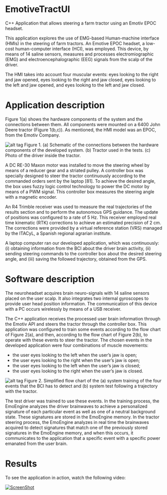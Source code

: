 EmotiveTractUI
==============

C++ Application that allows steering a farm tractor using an Emotiv EPOC headset.

This application explores the use of EMG-based Human-machine interface (HMIs) in the steering of farm tractors. An Emotive EPOC headset, a low-cost human-computer interface (HCI), was employed. This device, by means of 14 saline sensors, measures and processes electromiographic (EMG) and electroencephalographic (EEG) signals from the scalp of the driver. 

The HMI takes into account four muscular events: eyes looking to the right and jaw opened, eyes looking to the right and jaw closed, eyes looking to the left and jaw opened, and eyes looking to the left and jaw closed.

Application description
=======================

Figure 1(a) shows the hardware components of the system and the connections between them. All components were mounted on a 6400 John Deere tractor (Figure 1(b,c)). As mentioned, the HMI model was an EPOC, from the Emotiv Company.

![alt tag](https://raw.githubusercontent.com/lnicalo/EmotiveTractUI/master/figures/architecture.png)
Figure 1. (a) Schematic of the connections between the hardware components of the developed system. (b) Tractor used in the tests. (c) Photo of the driver inside the tractor.

A DC RE-30 Maxon motor was installed to move the steering wheel by means of a reducer gear and a striated pulley. A controller box was specially designed to steer the tractor continuously according to the commanded orders sent by the laptop [81]. To achieve the desired angle, the box uses fuzzy logic control technology to power the DC motor by means of a PWM signal. This controller box measures the steering angle with a magnetic encoder.

An R4 Trimble receiver was used to measure the real trajectories of the results section and to perform the autonomous GPS guidance. The update of positions was configured to a rate of 5 Hz. This receiver employed real time kinematic (RTK) corrections to achieve an estimated precision of 2 cm. The corrections were provided by a virtual reference station (VRS) managed by the ITACyL, a Spanish regional agrarian institute.

A laptop computer ran our developed application, which was continuously: (i) obtaining information from the BCI about the driver brain activity, (ii) sending steering commands to the controller box about the desired steering angle, and (iii) saving the followed trajectory, obtained from the GPS.

Software description
====================

The neuroheadset acquires brain neuro-signals with 14 saline sensors placed on the user scalp. It also integrates two internal gyroscopes to provide user head position information. The communication of this device with a PC occurs wirelessly by means of a USB receiver.

The C++ application receives the processed user brain information through the Emotiv API and steers the tractor through the controller box. This application was configured to train some events according to the flow chart of Figure 2(a), and then, according to the flow chart of Figure 2(b), to operate with these events to steer the tractor. The chosen events in the developed application were four combinations of muscle movements:

* the user eyes looking to the left when the user’s jaw is open;
* the user eyes looking to the right when the user’s jaw is open;
* the user eyes looking to the left when the user’s jaw is closed;
* the user eyes looking to the right when the user’s jaw is closed.

![alt tag](https://raw.githubusercontent.com/lnicalo/EmotiveTractUI/master/figures/flowChartTraining.png)
Figure 2. Simplified flow chart of the (a) system training of the four events that the BCI has to detect and (b) system test following a trajectory with the tractor. 

The test driver was trained to use these events. In the training process, the EmoEngine analyzes the driver brainwaves to achieve a personalized signature of each particular event as well as one of a neutral background state. These signatures are stored in the EmoEngine memory. In the tractor steering process, the EmoEngine analyzes in real time the brainwaves acquired to detect signatures that match one of the previously stored signatures in the EmoEngine memory, and when this occurs, it communicates to the application that a specific event with a specific power emanated from the user brain.

Results
======

To see the application in action, watch the following video:

[![ScreenShot](https://raw.githubusercontent.com/lnicalo/EmotiveTractUI/master/figures/screeshotApplication.jpg)](https://www.youtube.com/watch?v=O5jYRoBJml8)
